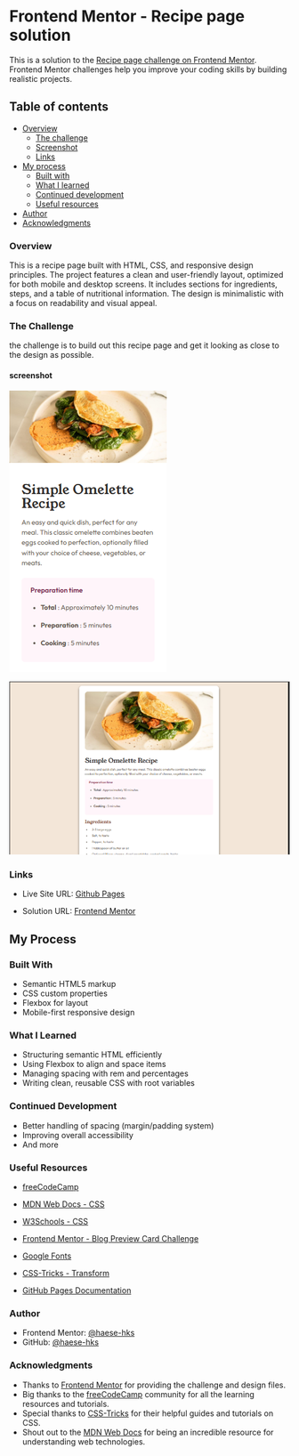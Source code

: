 # Frontend Mentor - Recipe page solution

This is a solution to the [Recipe page challenge on Frontend Mentor](https://www.frontendmentor.io/challenges/recipe-page-KiTsR8QQKm). Frontend Mentor challenges help you improve your coding skills by building realistic projects.

## Table of contents

- [Overview](#overview)
  - [The challenge](#the-challenge)
  - [Screenshot](#screenshot)
  - [Links](#links)
- [My process](#my-process)
  - [Built with](#built-with)
  - [What I learned](#what-i-learned)
  - [Continued development](#continued-development)
  - [Useful resources](#useful-resources)
- [Author](#author)
- [Acknowledgments](#acknowledgments)

### Overview

This is a recipe page built with HTML, CSS, and responsive design principles. The project features a clean and user-friendly layout, optimized for both mobile and desktop screens. It includes sections for ingredients, steps, and a table of nutritional information. The design is minimalistic with a focus on readability and visual appeal.

### The Challenge

the challenge is to build out this recipe page and get it looking as close to the design as possible.

#### screenshot

![MObile Version](<./assets/images/Screenshot%20(26).png>)

![Desktop Version](<./assets/images/Screenshot%20(25).png>)

### Links

- Live Site URL: [Github Pages](https://haese-hks.github.io/recipe-page/)

- Solution URL: [Frontend Mentor](https://www.frontendmentor.io/solutions/resipe-page-solution-x3J8Nf0aFP)

## My Process

### Built With

- Semantic HTML5 markup
- CSS custom properties
- Flexbox for layout
- Mobile-first responsive design

### What I Learned

- Structuring semantic HTML efficiently
- Using Flexbox to align and space items
- Managing spacing with rem and percentages
- Writing clean, reusable CSS with root variables

### Continued Development

- Better handling of spacing (margin/padding system)
- Improving overall accessibility
- And more

### Useful Resources

- [freeCodeCamp](https://www.freecodecamp.org/)

- [MDN Web Docs - CSS](https://developer.mozilla.org/en-US/docs/Web/CSS)

- [W3Schools - CSS](https://www.w3schools.com/css/)

- [Frontend Mentor - Blog Preview Card Challenge](https://www.frontendmentor.io/challenges/blog-preview-card-ryaPa2l8M)

- [Google Fonts](https://fonts.google.com/)

- [CSS-Tricks - Transform](https://css-tricks.com/almanac/properties/t/transform/)

- [GitHub Pages Documentation](https://docs.github.com/en/pages)

### Author

- Frontend Mentor: [@haese-hks](https://www.frontendmentor.io/profile/haese-hks)
- GitHub: [@haese-hks](https://github.com/haese-hks)

### Acknowledgments

- Thanks to [Frontend Mentor](https://www.frontendmentor.io) for providing the challenge and design files.
- Big thanks to the [freeCodeCamp](https://www.freecodecamp.org) community for all the learning resources and tutorials.
- Special thanks to [CSS-Tricks](https://css-tricks.com) for their helpful guides and tutorials on CSS.
- Shout out to the [MDN Web Docs](https://developer.mozilla.org/en-US/docs/Web/CSS) for being an incredible resource for understanding web technologies.
